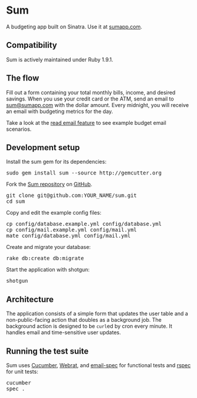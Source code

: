 Sum
===

A budgeting app built on Sinatra. Use it at [sumapp.com](http://sumapp.com).

Compatibility
-------------

Sum is actively maintained under Ruby 1.9.1.

The flow
--------

Fill out a form containing your total monthly bills, income, and desired savings. When you use your credit card or the ATM, send an email to [sum@sumapp.com](mailto:sum@sumapp.com) with the dollar amount. Every midnight, you will receive an email with budgeting metrics for the day. 

Take a look at the [read email feature](http://github.com/winton/sum/blob/master/features/read_email.feature) to see example budget email scenarios.

Development setup
-----------------

Install the sum gem for its dependencies:

<pre>
sudo gem install sum --source http://gemcutter.org
</pre>

Fork the [Sum repository](http://github.com/winton/sum) on [GitHub](http://github.com).

<pre>
git clone git@github.com:YOUR_NAME/sum.git
cd sum
</pre>

Copy and edit the example config files:

<pre>
cp config/database.example.yml config/database.yml
cp config/mail.example.yml config/mail.yml
mate config/database.yml config/mail.yml
</pre>

Create and migrate your database:

<pre>
rake db:create db:migrate
</pre>

Start the application with shotgun:

<pre>
shotgun
</pre>

Architecture
------------

The application consists of a simple form that updates the user table and a non-public-facing action that doubles as a background job. The background action is designed to be <code>curl</code>ed by cron every minute. It handles email and time-sensitive user updates.

Running the test suite
----------------------

Sum uses [Cucumber](http://github.com/aslakhellesoy/cucumber), [Webrat](http://github.com/brynary/webrat), and [email-spec](http://github.com/bmabey/email-spec) for functional tests and [rspec](http://github.com/dchelimsky/rspec) for unit tests:

<pre>
cucumber
spec .
</pre>